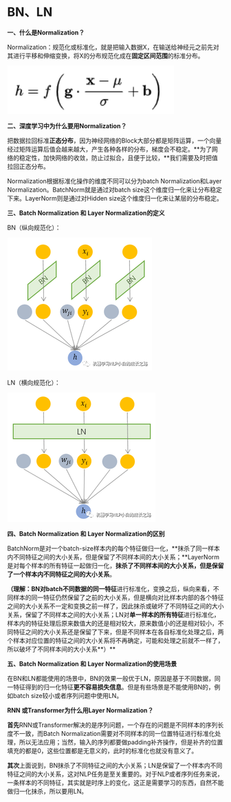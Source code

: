 # BN、LN

**一、什么是Normalization？**

Normalization：规范化或标准化，就是把输入数据X，在输送给神经元之前先对其进行平移和伸缩变换，将X的分布规范化成在**固定区间范围**的标准分布。

![image.png](https://github.com/Wzy1007007/ML-DL/blob/main/ML%E3%80%81DL/BN%E3%80%81LN%E5%9B%BE%E7%89%87/image.png)

**二、深度学习中为什么要用Normalization？**

把数据拉回标准**正态分布**，因为神经网络的Block大部分都是矩阵运算，一个向量经过矩阵运算后值会越来越大，产生各种各样的分布，梯度会不稳定。**为了网络的稳定性，加快网络的收敛，防止过拟合，且便于比较，**我们需要及时把值拉回正态分布。

Normalization根据标准化操作的维度不同可以分为batch Normalization和Layer Normalization。BatchNorm就是通过对batch size这个维度归一化来让分布稳定下来。LayerNorm则是通过对Hidden size这个维度归一化来让某层的分布稳定。

**三、Batch Normalization 和 Layer Normalization的定义**

BN（纵向规范化）：

![image.png](https://github.com/Wzy1007007/ML-DL/blob/main/ML%E3%80%81DL/BN%E3%80%81LN%E5%9B%BE%E7%89%87/image%201.png)

LN（横向规范化）：

![image.png](https://github.com/Wzy1007007/ML-DL/blob/main/ML%E3%80%81DL/BN%E3%80%81LN%E5%9B%BE%E7%89%87/image%202.png)

**四、Batch Normalization 和 Layer Normalization的区别**

BatchNorm是对一个batch-size样本内的每个特征做归一化，**抹杀了同一样本内不同特征之间的大小关系，但是保留了不同样本间的大小关系；**LayerNorm是对每个样本的所有特征一起做归一化，**抹杀了不同样本间的大小关系，但是保留了一个样本内不同特征之间的大小关系**。

**（理解：**BN对batch**不同数据的同一特征**进行标准化，变换之后，纵向来看，不同样本的同一特征仍然保留了之前的大小关系，但是横向对比样本内部的各个特征之间的大小关系不一定和变换之前一样了，因此抹杀或破坏了不同特征之间的大小关系，保留了不同样本之间的大小关系；LN对**单一样本的所有特征**进行标准化，样本内的特征处理后原来数值大的还是相对较大，原来数值小的还是相对较小，不同特征之间的大小关系还是保留了下来，但是不同样本在各自标准化处理之后，两个样本对应位置的特征之间的大小关系将不再确定，可能和处理之前就不一样了，所以破坏了不同样本间的大小关系**）**

**五、Batch Normalization 和 Layer Normalization的使用场景**

在BN和LN都能使用的场景中，BN的效果一般优于LN，原因是基于不同数据，同一特征得到的归一化特征**更不容易损失信息**。但是有些场景是不能使用BN的，例如batch size较小或者序列问题中使用LN。

**RNN 或Transformer为什么用Layer Normalization？**

**首先**RNN或Transformer解决的是序列问题，一个存在的问题是不同样本的序列长度不一致，而Batch Normalization需要对不同样本的同一位置特征进行标准化处理，所以无法应用；当然，输入的序列都要做padding补齐操作，但是补齐的位置填充的都是0，这些位置都是无意义的，此时的标准化也就没有意义了。

**其次**上面说到，BN抹杀了不同特征之间的大小关系；LN是保留了一个样本内不同特征之间的大小关系，这对NLP任务是至关重要的。对于NLP或者序列任务来说，一条样本的不同特征，其实就是时序上的变化，这正是需要学习的东西，自然不能做归一化抹杀，所以要用LN。

